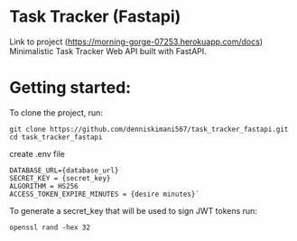 # Task Tracker (Fastapi)
Link to project (https://morning-gorge-07253.herokuapp.com/docs)
Minimalistic Task Tracker Web API built with FastAPI. 

# Getting started:
To clone the project, run:
```
git clone https://github.com/denniskimani567/task_tracker_fastapi.git
cd task_tracker_fastapi
```
create .env file 
```
DATABASE_URL={database_url}
SECRET_KEY = {secret_key}
ALGORITHM = HS256
ACCESS_TOKEN_EXPIRE_MINUTES = {desire minutes}`
```
To generate a secret_key that will be used to sign JWT tokens run:
```
openssl rand -hex 32
```
